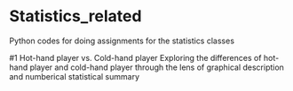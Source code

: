 # Statistics_related
Python codes for doing assignments for the statistics classes

#1 Hot-hand player vs. Cold-hand player 
Exploring the differences of hot-hand player and cold-hand player through the lens of graphical description and numberical statistical summary
